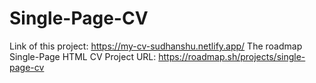 # Single-Page-CV
Link of this project: https://my-cv-sudhanshu.netlify.app/
The roadmap Single-Page HTML CV Project URL: https://roadmap.sh/projects/single-page-cv
